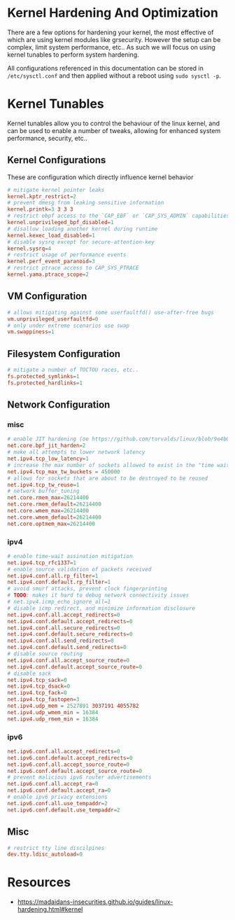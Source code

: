 # Kernel Hardening And Optimization

There are a few options for hardening your kernel, the most effective of which are using kernel modules like grsecurity. However the setup can be complex, limit system performance, etc.. As such we will focus on using kernel tunables to perform system hardening.

All configurations referenced in this documentation can be stored in `/etc/sysctl.conf` and then applied without a reboot using `sudo sysctl -p`.

# Kernel Tunables

Kernel tunables allow you to control the behaviour of the linux kernel, and can be used to enable a number of tweaks, allowing for enhanced system performance, security, etc..

## Kernel Configurations

These are configuration which directly influence kernel behavior

```conf
# mitigate kernel pointer leaks
kernel.kptr_restrict=2
# prevent dmesg from leaking sensitive information
kernel.printk=3 3 3 3
# restrict ebpf access to the `CAP_EBF` or `CAP_SYS_ADMIN` capabilities
kernel.unprivileged_bpf_disabled=1
# disallow loading another kernel during runtime
kernel.kexec_load_disabled=1
# disable sysrq except for secure-attention-key
kernel.sysrq=4
# restrict usage of performance events
kernel.perf_event_paranoid=3
# restrict ptrace access to CAP_SYS_PTRACE
kernel.yama.ptrace_scope=2
```

## VM Configuration

```conf
# allows mitigating against some userfaultfd() use-after-free bugs
vm.unprivileged_userfaultfd=0
# only under extreme scenarios use swap
vm.swappiness=1
```

## Filesystem Configuration

```conf
# mitigate a number of TOCTOU races, etc..
fs.protected_symlinks=1
fs.protected_hardlinks=1
```

## Network Configuration

### misc

```conf
# enable JIT hardening (oe https://github.com/torvalds/linux/blob/9e4b0d55d84a66dbfede56890501dc96e696059c/include/linux/filter.h#L1039-L1070)
net.core.bpf_jit_harden=2
# make all attempts to lower network latency
net.ipv4.tcp_low_latency=1
# increase the max number of sockets allowed to exist in the "time wait" state
net.ipv4.tcp_max_tw_buckets = 450000
# allows for sockets that are about to be destroyed to be reused
net.ipv4.tcp_tw_reuse=1
# network buffer tuning
net.core.rmem_max=26214400
net.core.rmem_default=26214400
net.core.wmem_max=26214400
net.core.wmem_default=26214400
net.core.optmem_max=26214400
```

### ipv4

```conf
# enable time-wait assination mitigation
net.ipv4.tcp_rfc1337=1
# enable source validation of packets received
net.ipv4.conf.all.rp_filter=1
net.ipv4.conf.default.rp_filter=1
# avoid smurf attacks, prevent clock fingerprinting
# TODO: makes it hard to debug network connectivity issues
# net.ipv4.icmp_echo_ignore_all=1
# disable icmp redirect, and minimize information disclosure
net.ipv4.conf.all.accept_redirects=0
net.ipv4.conf.default.accept_redirects=0
net.ipv4.conf.all.secure_redirects=0
net.ipv4.conf.default.secure_redirects=0
net.ipv4.conf.all.send_redirects=0
net.ipv4.conf.default.send_redirects=0
# disable source routing
net.ipv4.conf.all.accept_source_route=0
net.ipv4.conf.default.accept_source_route=0
# disable sack
net.ipv4.tcp_sack=0
net.ipv4.tcp_dsack=0
net.ipv4.tcp_fack=0
net.ipv4.tcp_fastopen=3
net.ipv4.udp_mem = 2527891 3037191 4055782
net.ipv4.udp_wmem_min = 16384
net.ipv4.udp_rmem_min = 16384

```

### ipv6

```conf
net.ipv6.conf.all.accept_redirects=0
net.ipv6.conf.default.accept_redirects=0
net.ipv6.conf.all.accept_source_route=0
net.ipv6.conf.default.accept_source_route=0
# prevent malicious ipv6 router advertisements
net.ipv6.conf.all.accept_ra=0
net.ipv6.conf.default.accept_ra=0
# enable ipv6 privacy extensions
net.ipv6.conf.all.use_tempaddr=2
net.ipv6.conf.default.use_tempaddr=2
```

## Misc

```conf
# restrict tty line discilpines
dev.tty.ldisc_autoload=0
```

# Resources

* https://madaidans-insecurities.github.io/guides/linux-hardening.html#kernel